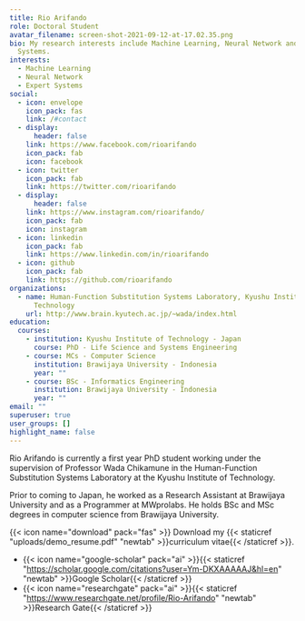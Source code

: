 ```yaml
---
title: Rio Arifando
role: Doctoral Student
avatar_filename: screen-shot-2021-09-12-at-17.02.35.png
bio: My research interests include Machine Learning, Neural Network and Expert
  Systems.
interests:
  - Machine Learning
  - Neural Network
  - Expert Systems
social:
  - icon: envelope
    icon_pack: fas
    link: /#contact
  - display:
      header: false
    link: https://www.facebook.com/rioarifando
    icon_pack: fab
    icon: facebook
  - icon: twitter
    icon_pack: fab
    link: https://twitter.com/rioarifando
  - display:
      header: false
    link: https://www.instagram.com/rioarifando/
    icon_pack: fab
    icon: instagram
  - icon: linkedin
    icon_pack: fab
    link: https://www.linkedin.com/in/rioarifando
  - icon: github
    icon_pack: fab
    link: https://github.com/rioarifando
organizations:
  - name: Human-Function Substitution Systems Laboratory, Kyushu Institute of
      Technology
    url: http://www.brain.kyutech.ac.jp/~wada/index.html
education:
  courses:
    - institution: Kyushu Institute of Technology - Japan
      course: PhD - Life Science and Systems Engineering
    - course: MCs - Computer Science
      institution: Brawijaya University - Indonesia
      year: ""
    - course: BSc - Informatics Engineering
      institution: Brawijaya University - Indonesia
      year: ""
email: ""
superuser: true
user_groups: []
highlight_name: false
---
```

Rio Arifando is currently a first year PhD student working under the supervision of Professor Wada Chikamune in the Human-Function Substitution Systems Laboratory at the Kyushu Institute of Technology. 

Prior to coming to Japan, he worked as a Research Assistant at Brawijaya University and as a Programmer at MWprolabs. He holds BSc and MSc degrees in computer science from Brawijaya University.

{{< icon name="download" pack="fas" >}} Download my {{< staticref "uploads/demo_resume.pdf" "newtab" >}}curriculum vitae{{< /staticref >}}.

* {{< icon name="google-scholar" pack="ai" >}}{{< staticref "https://scholar.google.com/citations?user=Ym-DKXAAAAAJ&hl=en" "newtab" >}}Google Scholar{{< /staticref >}}
* {{< icon name="researchgate" pack="ai" >}}{{< staticref "https://www.researchgate.net/profile/Rio-Arifando" "newtab" >}}Research Gate{{< /staticref >}}